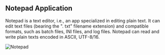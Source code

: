 ## Notepad Application

Notepad is a text editor, i.e., an app specialized in editing plain text. It can edit text files (bearing the ". txt" filename extension) and compatible formats, such as batch files, INI files, and log files. Notepad can read and write plain texts encoded in ASCII, UTF-8/16.

![Notepad](https://user-images.githubusercontent.com/86554945/147822231-2b6ef5a2-7dfc-49f9-85f7-9f591b257e79.png)


